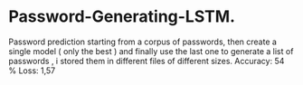 # Password-Generating-LSTM.
Password prediction starting from a corpus of passwords, then create a single model ( only the best ) and finally use the last one to generate a list of passwords , i stored them in different files of different sizes.
Accuracy: 54 %
Loss: 1,57 
